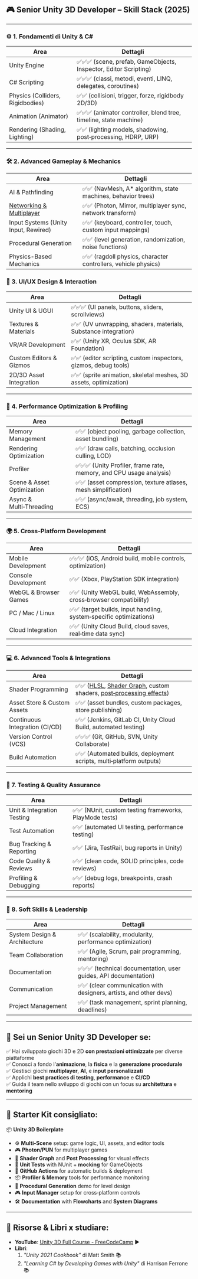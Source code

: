 ## 🎮 Senior Unity 3D Developer – Skill Stack (2025)

---

### ⚙️ 1. **Fondamenti di Unity & C#**

| Area                             | Dettagli                                                          |
| -------------------------------- | ----------------------------------------------------------------- |
| Unity Engine                     | ✅✅✅ (scene, prefab, GameObjects, Inspector, Editor Scripting)  |
| C# Scripting                     | ✅✅✅ (classi, metodi, eventi, LINQ, delegates, coroutines)      |
| Physics (Colliders, Rigidbodies) | ✅✅ (collisioni, trigger, forze, rigidbody 2D/3D)                |
| Animation (Animator)             | ✅✅✅ (animator controller, blend tree, timeline, state machine) |
| Rendering (Shading, Lighting)    | ✅✅ (lighting models, shadowing, post‑processing, HDRP, URP)     |

---

### 🛠️ 2. **Advanced Gameplay & Mechanics**

| Area                                            | Dettagli                                                       |
| ----------------------------------------------- | -------------------------------------------------------------- |
| AI & Pathfinding                                | ✅✅ (NavMesh, A\* algorithm, state machines, behavior trees)  |
| [Networking & Multiplayer](UnityMultiplayer.md) | ✅✅ (Photon, Mirror, multiplayer sync, network transform)     |
| Input Systems (Unity Input, Rewired)            | ✅✅ (keyboard, controller, touch, custom input mappings)      |
| Procedural Generation                           | ✅✅ (level generation, randomization, noise functions)        |
| Physics-Based Mechanics                         | ✅✅ (ragdoll physics, character controllers, vehicle physics) |

### 🎨 3. **UI/UX Design & Interaction**

| Area                    | Dettagli                                                          |
| ----------------------- | ----------------------------------------------------------------- |
| Unity UI & UGUI         | ✅✅✅ (UI panels, buttons, sliders, scrollviews)                 |
| Textures & Materials    | ✅✅ (UV unwrapping, shaders, materials, Substance integration)   |
| VR/AR Development       | ✅✅ (Unity XR, Oculus SDK, AR Foundation)                        |
| Custom Editors & Gizmos | ✅✅ (editor scripting, custom inspectors, gizmos, debug tools)   |
| 2D/3D Asset Integration | ✅✅ (sprite animation, skeletal meshes, 3D assets, optimization) |

---

### 🧪 4. **Performance Optimization & Profiling**

| Area                       | Dettagli                                                            |
| -------------------------- | ------------------------------------------------------------------- |
| Memory Management          | ✅✅ (object pooling, garbage collection, asset bundling)           |
| Rendering Optimization     | ✅✅ (draw calls, batching, occlusion culling, LOD)                 |
| Profiler                   | ✅✅✅ (Unity Profiler, frame rate, memory, and CPU usage analysis) |
| Scene & Asset Optimization | ✅✅ (asset compression, texture atlases, mesh simplification)      |
| Async & Multi‑Threading    | ✅✅ (async/await, threading, job system, ECS)                      |

---

### 🌍 5. **Cross‑Platform Development**

| Area                  | Dettagli                                                            |
| --------------------- | ------------------------------------------------------------------- |
| Mobile Development    | ✅✅✅ (iOS, Android build, mobile controls, optimization)          |
| Console Development   | ✅✅ (Xbox, PlayStation SDK integration)                            |
| WebGL & Browser Games | ✅✅ (Unity WebGL build, WebAssembly, cross‑browser compatibility)  |
| PC / Mac / Linux      | ✅✅ (target builds, input handling, system‑specific optimizations) |
| Cloud Integration     | ✅✅ (Unity Cloud Build, cloud saves, real‑time data sync)          |

---

### 💻 6. **Advanced Tools & Integrations**

| Area                           | Dettagli                                                                                                                                    |
| ------------------------------ | ------------------------------------------------------------------------------------------------------------------------------------------- |
| Shader Programming             | ✅✅ ([HLSL](ShaderHLSL.md), [Shader Graph](UnityShaderGraph.md), custom shaders, [post‑processing effects](UnityPostProcessingEffects.md)) |
| Asset Store & Custom Assets    | ✅✅ (asset bundles, custom packages, store publishing)                                                                                     |
| Continuous Integration (CI/CD) | ✅✅ (Jenkins, GitLab CI, Unity Cloud Build, automated testing)                                                                             |
| Version Control (VCS)          | ✅✅✅ (Git, GitHub, SVN, Unity Collaborate)                                                                                                |
| Build Automation               | ✅✅ (Automated builds, deployment scripts, multi‑platform outputs)                                                                         |

---

### 🧪 7. **Testing & Quality Assurance**

| Area                       | Dettagli                                                |
| -------------------------- | ------------------------------------------------------- |
| Unit & Integration Testing | ✅✅ (NUnit, custom testing frameworks, PlayMode tests) |
| Test Automation            | ✅✅ (automated UI testing, performance testing)        |
| Bug Tracking & Reporting   | ✅✅ (Jira, TestRail, bug reports in Unity)             |
| Code Quality & Reviews     | ✅✅ (clean code, SOLID principles, code reviews)       |
| Profiling & Debugging      | ✅✅ (debug logs, breakpoints, crash reports)           |

---

### 🌟 8. **Soft Skills & Leadership**

| Area                         | Dettagli                                                           |
| ---------------------------- | ------------------------------------------------------------------ |
| System Design & Architecture | ✅✅ (scalability, modularity, performance optimization)           |
| Team Collaboration           | ✅✅ (Agile, Scrum, pair programming, mentoring)                   |
| Documentation                | ✅✅✅ (technical documentation, user guides, API documentation)   |
| Communication                | ✅✅ (clear communication with designers, artists, and other devs) |
| Project Management           | ✅✅ (task management, sprint planning, deadlines)                 |

---

## 🏁 Sei un **Senior Unity 3D Developer** se:

✅ Hai sviluppato giochi 3D e 2D **con prestazioni ottimizzate** per diverse piattaforme  
✅ Conosci a fondo l'**animazione**, la **fisica** e la **generazione procedurale**  
✅ Gestisci giochi **multiplayer**, **AI**, e **input personalizzati**  
✅ Applichi **best practices di testing**, **performance** e **CI/CD**  
✅ Guida il team nello sviluppo di giochi con un focus su **architettura** e **mentoring**

---

## 🎁 Starter Kit consigliato:

📦 **Unity 3D Boilerplate**

- ⚙️ **Multi‑Scene** setup: game logic, UI, assets, and editor tools
- 🎮 **Photon/PUN** for multiplayer games
- 🎨 **Shader Graph** and **Post Processing** for visual effects
- 🧪 **Unit Tests** with NUnit + **mocking** for GameObjects
- 📄 **GitHub Actions** for automatic builds & deployment
- 📦 **Profiler & Memory** tools for performance monitoring
- 🧩 **Procedural Generation** demo for level design
- 🎮 **Input Manager** setup for cross‑platform controls
- 🛠️ **Documentation** with **Flowcharts** and **System Diagrams**

---

## 📘 Risorse & Libri x studiare:

- **YouTube**: [Unity 3D Full Course - FreeCodeCamp](https://www.youtube.com/watch?v=IlKaB1etrik) ▶️
- **Libri**:
  1. _"Unity 2021 Cookbook"_ di Matt Smith 📚
  2. _"Learning C# by Developing Games with Unity"_ di Harrison Ferrone 📚
